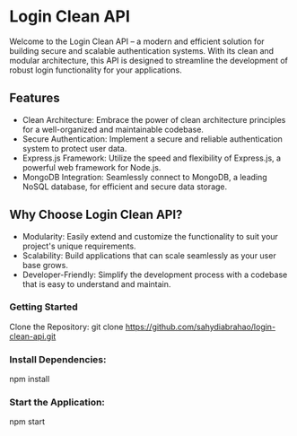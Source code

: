 # Login Clean API

Welcome to the Login Clean API – a modern and efficient solution for building secure and scalable authentication systems. With its clean and modular architecture, this API is designed to streamline the development of robust login functionality for your applications.

## Features
- Clean Architecture: Embrace the power of clean architecture principles for a well-organized and maintainable codebase.
- Secure Authentication: Implement a secure and reliable authentication system to protect user data.
- Express.js Framework: Utilize the speed and flexibility of Express.js, a powerful web framework for Node.js.
- MongoDB Integration: Seamlessly connect to MongoDB, a leading NoSQL database, for efficient and secure data storage.

## Why Choose Login Clean API?
- Modularity: Easily extend and customize the functionality to suit your project's unique requirements.
- Scalability: Build applications that can scale seamlessly as your user base grows.
- Developer-Friendly: Simplify the development process with a codebase that is easy to understand and maintain.

### Getting Started

Clone the Repository:
git clone https://github.com/sahydiabrahao/login-clean-api.git

### Install Dependencies:

npm install

### Start the Application:

npm start
